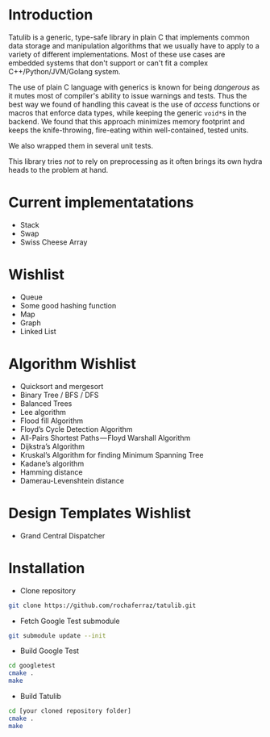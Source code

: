 # Introduction

Tatulib is a generic, type-safe library in plain C that implements common data storage and manipulation algorithms that we usually have to apply to a variety of different implementations. Most of these use cases are embedded systems that don't support or can't fit a complex C++/Python/JVM/Golang system. 

The use of plain C language with generics is known for being _dangerous_ as it mutes most of compiler's ability to issue warnings and tests. Thus the best way we found of handling this caveat is the use of _access_ functions or macros that enforce data types, while keeping the generic `void*`s in the backend. We found that this approach minimizes memory footprint and keeps the knife-throwing, fire-eating within well-contained, tested units.

We also wrapped them in several unit tests.

This library tries *not* to rely on preprocessing as it often brings its own hydra heads to the problem at hand.

# Current implementatations
- Stack
- Swap
- Swiss Cheese Array

# Wishlist 
- Queue
- Some good hashing function
- Map
- Graph
- Linked List

# Algorithm Wishlist

- Quicksort and mergesort
- Binary Tree / BFS / DFS
- Balanced Trees
- Lee algorithm
- Flood fill Algorithm
- Floyd’s Cycle Detection Algorithm
- All-Pairs Shortest Paths — Floyd Warshall Algorithm
- Dijkstra’s Algorithm
- Kruskal’s Algorithm for finding Minimum Spanning Tree
- Kadane’s algorithm
- Hamming distance
- Damerau-Levenshtein distance

# Design Templates Wishlist

- Grand Central Dispatcher

# Installation

- Clone repository
```bash
git clone https://github.com/rochaferraz/tatulib.git
```

- Fetch Google Test submodule
```bash
git submodule update --init
```

- Build Google Test
```bash
cd googletest
cmake .
make
```

- Build Tatulib
```bash
cd [your cloned repository folder]
cmake .
make
```
